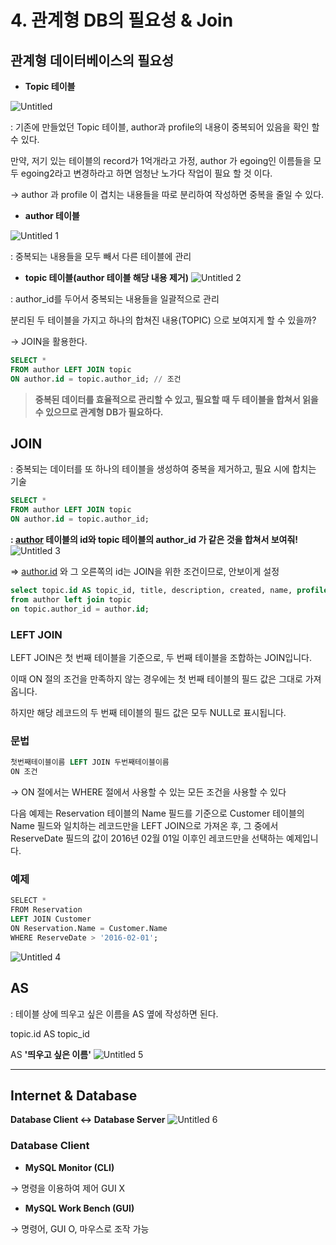 # 4. 관계형 DB의 필요성 & Join

## 관계형 데이터베이스의 필요성

- **Topic 테이블**

![Untitled](https://user-images.githubusercontent.com/63600953/108945664-5b16d500-76a0-11eb-9b08-3c2241657493.png)

: 기존에 만들었던 Topic 테이블, author과 profile의 내용이 중복되어 있음을 확인 할 수 있다. 

만약, 저기 있는 테이블의 record가 1억개라고 가정, author 가 egoing인 이름들을 모두 egoing2라고 변경하라고 하면 엄청난 노가다 작업이 필요 할 것 이다. 

→ author 과 profile 이 겹치는 내용들을 따로 분리하여 작성하면 중복을 줄일 수 있다. 

- **author 테이블**

![Untitled 1](https://user-images.githubusercontent.com/63600953/108945712-741f8600-76a0-11eb-9edb-a32c015e6744.png)

: 중복되는 내용들을 모두 빼서 다른 테이블에 관리 

- **topic 테이블(author 테이블 해당 내용 제거)**
  ![Untitled 2](https://user-images.githubusercontent.com/63600953/108945735-800b4800-76a0-11eb-9aad-d3a6eb23f79c.png)

: author_id를 두어서 중복되는 내용들을 일괄적으로 관리 

분리된 두 테이블을 가지고 하나의 합쳐진 내용(TOPIC) 으로 보여지게 할 수 있을까? 

→ JOIN을 활용한다. 

```sql
SELECT * 
FROM author LEFT JOIN topic 
ON author.id = topic.author_id; // 조건
```

> **중복된 데이터를 효율적으로 관리할 수 있고, 필요할 때 두 테이블을 합쳐서 읽을 수 있으므로 관계형 DB가 필요하다.**

## JOIN

: 중복되는 데이터를 또 하나의 테이블을 생성하여 중복을 제거하고, 필요 시에 합치는 기술 

```sql
SELECT * 
FROM author LEFT JOIN topic 
ON author.id = topic.author_id; 
```

**: [author](http://author.id) 테이블의 id와 topic 테이블의 author_id 가 같은 것을 합쳐서 보여줘!**
![Untitled 3](https://user-images.githubusercontent.com/63600953/108945779-91eceb00-76a0-11eb-8da4-0a1d45466791.png)

⇒ [author.id](http://author.id) 와 그 오른쪽의 id는 JOIN을 위한 조건이므로, 안보이게 설정

```sql
select topic.id AS topic_id, title, description, created, name, profile 
from author left join topic 
on topic.author_id = author.id;
```

### LEFT JOIN

LEFT JOIN은 첫 번째 테이블을 기준으로, 두 번째 테이블을 조합하는 JOIN입니다.

이때 ON 절의 조건을 만족하지 않는 경우에는 첫 번째 테이블의 필드 값은 그대로 가져옵니다.

하지만 해당 레코드의 두 번째 테이블의 필드 값은 모두 NULL로 표시됩니다.

### 문법

```sql
첫번째테이블이름 LEFT JOIN 두번째테이블이름
ON 조건
```

→ ON 절에서는 WHERE 절에서 사용할 수 있는 모든 조건을 사용할 수 있다

다음 예제는 Reservation 테이블의 Name 필드를 기준으로 Customer 테이블의 Name 필드와 일치하는 레코드만을 LEFT JOIN으로 가져온 후, 그 중에서 ReserveDate 필드의 값이 2016년 02월 01일 이후인 레코드만을 선택하는 예제입니다.

### 예제

```sql
SELECT *
FROM Reservation
LEFT JOIN Customer
ON Reservation.Name = Customer.Name
WHERE ReserveDate > '2016-02-01';
```
![Untitled 4](https://user-images.githubusercontent.com/63600953/108945805-9fa27080-76a0-11eb-9be6-448c6656bf1f.png)

## AS

: 테이블 상에 띄우고 싶은 이름을 AS 옆에 작성하면 된다. 

topic.id AS topic_id 

 AS **'띄우고 싶은 이름'**
 ![Untitled 5](https://user-images.githubusercontent.com/63600953/108945830-ad57f600-76a0-11eb-8be9-30b1c65f98e3.png)

---

## Internet & Database

**Database Client ↔ Database Server**
![Untitled 6](https://user-images.githubusercontent.com/63600953/108945866-bd6fd580-76a0-11eb-8c3c-0c04ebad0bad.png)

### Database Client

- **MySQL Monitor (CLI)**

→ 명령을 이용하여 제어 GUI X 

- **MySQL Work Bench (GUI)**

→ 명령어, GUI O, 마우스로 조작 가능